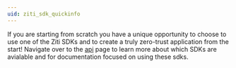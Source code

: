 ```yaml
---
uid: ziti_sdk_quickinfo
---
```

If you are starting from scratch you have a unique opportunity to choose to use one of the Ziti SDKs and to create a
truly zero-trust application from the start! Navigate over to the [api](../../api/index.md) page to learn more about which SDKs
are avialable and for documentation focused on using these sdks.
